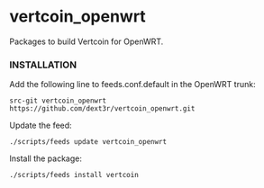 # vertcoin_openwrt
Packages to build Vertcoin for OpenWRT.

### INSTALLATION

Add the following line to feeds.conf.default in the OpenWRT trunk:

`src-git vertcoin_openwrt https://github.com/dext3r/vertcoin_openwrt.git`

Update the feed:

`./scripts/feeds update vertcoin_openwrt`

Install the package:

`./scripts/feeds install vertcoin`
